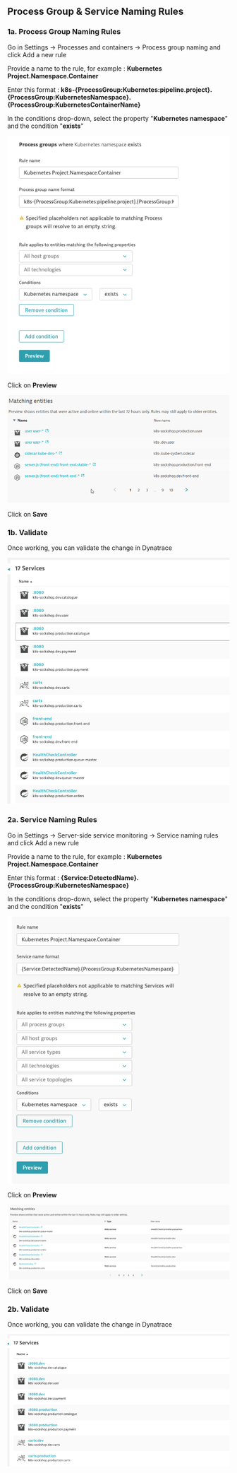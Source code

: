 ## Process Group & Service Naming Rules

### 1a. Process Group Naming Rules

Go in Settings -> Processes and containers -> Process group naming and click Add a new rule

Provide a name to the rule, for example : <b>Kubernetes Project.Namespace.Container</b>

Enter this format : <b>k8s-{ProcessGroup:Kubernetes:pipeline.project}.{ProcessGroup:KubernetesNamespace}.{ProcessGroup:KubernetesContainerName}</b>

In the conditions drop-down, select the property "<b>Kubernetes namespace</b>" and the condition "<b>exists</b>"

![ProcessNameRule](../../assets/images/lab6-process_name_rule.png)

Click on <b>Preview</b>

![ProcessNameMatch](../../assets/images/lab6-process_name_match.png)

Click on <b>Save</b>

### 1b. Validate

Once working, you can validate the change in Dynatrace

![ProcessValidation](../../assets/images/lab6-process_validation.png)

### 2a. Service Naming Rules

Go in Settings -> Server-side service monitoring -> Service naming rules and click Add a new rule

Provide a name to the rule, for example : <b>Kubernetes Project.Namespace.Container</b>

Enter this format : <b>{Service:DetectedName}.{ProcessGroup:KubernetesNamespace}</b>

In the conditions drop-down, select the property "<b>Kubernetes namespace</b>" and the condition "<b>exists</b>"

![ServiceNameRule](../../assets/images/lab6-service_name_rule.png)

Click on <b>Preview</b>

![ServiceNameMatch](../../assets/images/lab6-service_name_match.png)

Click on <b>Save</b>

### 2b. Validate

Once working, you can validate the change in Dynatrace

![ServiceValidation](../../assets/images/lab6-service_validation.png)
